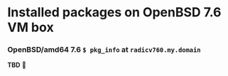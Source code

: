 # Installed packages on OpenBSD 7.6 VM box

### OpenBSD/amd64 7.6 `$ pkg_info` at `radicv760.my.domain`

**TBD** &#128192;

